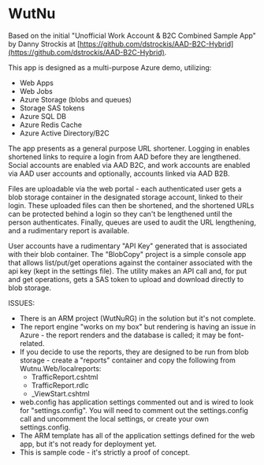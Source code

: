 # WutNu
Based on the initial "Unofficial Work Account &amp; B2C Combined Sample App" by Danny Strockis at [https://github.com/dstrockis/AAD-B2C-Hybrid](https://github.com/dstrockis/AAD-B2C-Hybrid). 

This app is designed as a multi-purpose Azure demo, utilizing:

- Web Apps
- Web Jobs
- Azure Storage (blobs and queues)
- Storage SAS tokens
- Azure SQL DB
- Azure Redis Cache
- Azure Active Directory/B2C

The app presents as a general purpose URL shortener. Logging in enables shortened links to require a login from AAD before they are lengthened. Social accounts are enabled via AAD B2C, and work accounts are enabled via AAD user accounts and optionally, accounts linked via AAD B2B.

Files are uploadable via the web portal - each authenticated user gets a blob storage container in the designated storage account, linked to their login. These uploaded files can then be shortened, and the shortened URLs can be protected behind a login so they can't be lengthened until the person authenticates. Finally, queues are used to audit the URL lengthening, and a rudimentary report is available.

User accounts have a rudimentary "API Key" generated that is associated with their blob container. The "BlobCopy" project is a simple console app that allows list/put/get operations against the container associated with the api key (kept in the settings file). The utility makes an API call and, for put and get operations, gets a SAS token to upload and download directly to blob storage.

ISSUES:
- There is an ARM project (WutNuRG) in the solution but it's not complete.
- The report engine "works on my box" but rendering is having an issue in Azure - the report renders and the database is called; it may be font-related.
- If you decide to use the reports, they are designed to be run from blob storage - create a "reports" container and copy the following from Wutnu.Web/localreports:
  - TrafficReport.cshtml
  - TrafficReport.rdlc
  - _ViewStart.cshtml
- web.config has application settings commented out and is wired to look for "settings.config". You will need to comment out the settings.config call and uncomment the local settings, or create your own settings.config.
- The ARM template has all of the application settings defined for the web app, but it's not ready for deployment yet.
- This is sample code - it's strictly a proof of concept.

